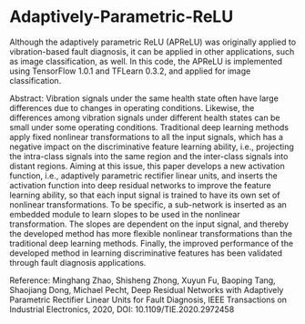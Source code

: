 # Adaptively-Parametric-ReLU
Although the adaptively parametric ReLU (APReLU) was originally applied to vibration-based fault diagnosis, it can be applied in other applications, such as image classification, as well. In this code, the APReLU is implemented using TensorFlow 1.0.1 and TFLearn 0.3.2, and applied for image classification.

Abstract:
Vibration signals under the same health state often have large differences due to changes in operating conditions. Likewise, the differences among vibration signals under different health states can be small under some operating conditions. Traditional deep learning methods apply fixed nonlinear transformations to all the input signals, which has a negative impact on the discriminative feature learning ability, i.e., projecting the intra-class signals into the same region and the inter-class signals into distant regions. Aiming at this issue, this paper develops a new activation function, i.e., adaptively parametric rectifier linear units, and inserts the activation function into deep residual networks to improve the feature learning ability, so that each input signal is trained to have its own set of nonlinear transformations. To be specific, a sub-network is inserted as an embedded module to learn slopes to be used in the nonlinear transformation. The slopes are dependent on the input signal, and thereby the developed method has more flexible nonlinear transformations than the traditional deep learning methods. Finally, the improved performance of the developed method in learning discriminative features has been validated through fault diagnosis applications.

Reference:
Minghang Zhao, Shisheng Zhong, Xuyun Fu, Baoping Tang, Shaojiang Dong, Michael Pecht, Deep Residual Networks with Adaptively Parametric Rectifier Linear Units for Fault Diagnosis, IEEE Transactions on Industrial Electronics, 2020,  DOI: 10.1109/TIE.2020.2972458 
